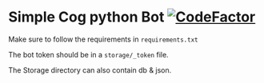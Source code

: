 # Simple Cog python Bot [![CodeFactor](https://www.codefactor.io/repository/github/sigmanificient/simplepythonbot/badge)](https://www.codefactor.io/repository/github/sigmanificient/simplepythonbot)

Make sure to follow the requirements in `requirements.txt`

The bot token should be in a `storage/_token` file.

The Storage directory can also contain db & json.
